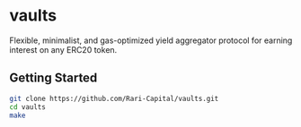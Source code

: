 # vaults

Flexible, minimalist, and gas-optimized yield aggregator protocol for earning interest on any ERC20 token.

## Getting Started

```sh
git clone https://github.com/Rari-Capital/vaults.git
cd vaults
make
```
